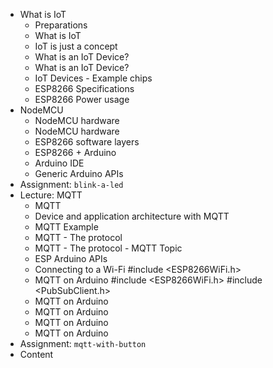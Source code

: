 * What is IoT
    * Preparations
    * What is IoT
    * IoT is just a concept
    * What is an IoT Device?
    * What is an IoT Device?
    * IoT Devices - Example chips
    * ESP8266 Specifications
    * ESP8266 Power usage
* NodeMCU
    * NodeMCU hardware
    * NodeMCU hardware
    * ESP8266 software layers
    * ESP8266 + Arduino
    * Arduino IDE
    * Generic Arduino APIs
* Assignment: `blink-a-led`
* Lecture: MQTT
    * MQTT
    * Device and application architecture with MQTT
    * MQTT Example
    * MQTT - The protocol
    * MQTT - The protocol - MQTT Topic
    * ESP Arduino APIs
    * Connecting to a Wi-Fi
#include <ESP8266WiFi.h>
    * MQTT on Arduino
#include <ESP8266WiFi.h>
#include <PubSubClient.h>
    * MQTT on Arduino
    * MQTT on Arduino
    * MQTT on Arduino
    * MQTT on Arduino
* Assignment: `mqtt-with-button`
* Content
